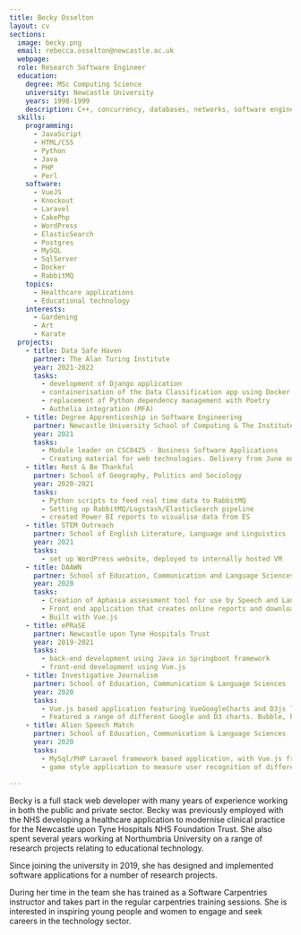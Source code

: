 ```yaml
---
title: Becky Osselton
layout: cv
sections:
  image: becky.png
  email: rebecca.osselton@newcastle.ac.uk
  webpage: 
  role: Research Software Engineer
  education:
    degree: MSc Computing Science
    university: Newcastle University
    years: 1998-1999
    description: C++, concurrency, databases, networks, software engineering
  skills:
    programming:
      - JavaScript
      - HTML/CSS
      - Python
      - Java
      - PHP
      - Perl
    software:
      - VueJS
      - Knockout
      - Laravel
      - CakePhp
      - WordPress
      - ElasticSearch
      - Postgres
      - MySQL
      - SqlServer
      - Docker
      - RabbitMQ 
    topics:
      - Healthcare applications
      - Educational technology
    interests:
      - Gardening
      - Art
      - Karate
  projects:
    - title: Data Safe Haven
      partner: The Alan Turing Institute
      year: 2021-2022
      tasks: 
        - development of Django application
        - containerisation of the Data Classification app using Docker
        - replacement of Python dependency management with Poetry
        - Authelia integration (MFA)   
    - title: Degree Apprenticeship in Software Engineering
      partner: Newcastle University School of Computing & The Institute of Coding
      year: 2021
      tasks:
        - Module leader on CSC8425 - Business Software Applications
        - Creating material for web technologies. Delivery from June onwards.
    - title: Rest & Be Thankful
      partner: School of Geography, Politics and Sociology
      year: 2020-2021
      tasks:
        - Python scripts to feed real time data to RabbitMQ
        - Setting up RabbitMQ/Logstash/ElasticSearch pipeline
        - created Power BI reports to visualise data from ES
    - title: STEM Outreach
      partner: School of English Literature, Language and Linguistics
      year: 2021
      tasks:
        - set up WordPress website, deployed to internally hosted VM
    - title: DAAWN
      partner: School of Education, Communication and Language Sciences
      year: 2020
      tasks:
        - Creation of Aphasia assessment tool for use by Speech and Language Therapists
        - Front end application that creates online reports and downloadable PDFs
        - Built with Vue.js
    - title: ePRaSE
      partner: Newcastle upon Tyne Hospitals Trust
      year: 2019-2021
      tasks:
        - back-end development using Java in Springboot framework
        - front-end development using Vue.js  
    - title: Investigative Journalism
      partner: School of Education, Communication & Language Sciences
      year: 2020
      tasks:
        - Vue.js based application featuring VueGoogleCharts and D3js libraries
        - Featured a range of different Google and D3 charts. Bubble, bar, line, link-node
    - title: Alien Speech Match
      partner: School of Education, Communication & Language Sciences
      year: 2020
      tasks:
        - MySql/PHP Laravel framework based application, with Vue.js front end 
        - game style application to measure user recognition of different languages
      
---
```

Becky is a full stack web developer with many years of experience working in both the public and private sector. Becky was previously employed with the NHS developing a healthcare application to modernise clinical practice for the Newcastle upon Tyne Hospitals NHS Foundation Trust. She also spent several years working at Northumbria University on a range of research projects relating to educational technology.

Since joining the university in 2019, she has designed and implemented software applications for a number of research projects.

During her time in the team she has trained as a Software Carpentries instructor and takes part in the regular carpentries training sessions. She is interested in inspiring young people and women to engage and seek careers in the technology sector. 


